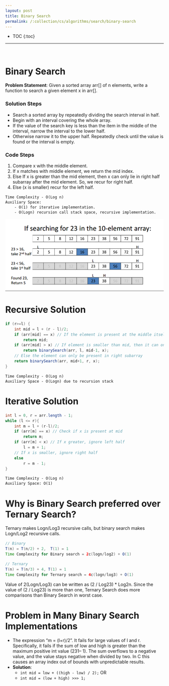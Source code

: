 ```yaml
---
layout: post
title: Binary Search
permalink: /:collection/cs/algorithms/search/binary-search
---
```


- TOC
{:toc}

<hr><br>

# Binary Search

**Problem Statement**: Given a sorted array arr[] of n elements, write a function to search a given element x in arr[].

### Solution Steps
- Search a sorted array by repeatedly dividing the search interval in half. 
- Begin with an interval covering the whole array. 
- If the value of the search key is less than the item in the middle of the interval, narrow the interval to the lower half.
- Otherwise narrow it to the upper half. Repeatedly check until the value is found or the interval is empty.

### Code Steps
1. Compare x with the middle element.
2. If x matches with middle element, we return the mid index.
3. Else If x is greater than the mid element, then x can only lie in right half subarray after the mid element. So, we recur for right half.
4. Else (x is smaller) recur for the left half.

``` 
Time Complexity - O(Log n)
Auxiliary Space: 
    - O(1) for iterative implementation. 
    - O(Logn) recursion call stack space, recursive implementation.
```

![binary-search.png](https://github.com/arpit04tripathi/files-cdn/raw/cdn/dsa/algorithms/search/binary-search.png)

# Recursive Solution

```java
if (r>=l) { 
    int mid = l + (r - l)/2; 
    if (arr[mid] == x) // If the element is present at the middle itself 
        return mid; 
    if (arr[mid] > x) // If element is smaller than mid, then it can only be present in left subarray
        return binarySearch(arr, l, mid-1, x); 
    // Else the element can only be present in right subarray 
    return binarySearch(arr, mid+1, r, x); 
}
```
```
Time Complexity - O(Log n)
Auxiliary Space - O(Logn) due to recursion stack 
```

# Iterative Solution

```java
int l = 0, r = arr.length - 1; 
while (l <= r){ 
    int m = l + (r-l)/2; 
    if (arr[m] == x) // Check if x is present at mid
        return m; 
    if (arr[m] < x) // If x greater, ignore left half 
        l = m + 1; 
    // If x is smaller, ignore right half 
    else
        r = m - 1; 
} 
```
```
Time Complexity - O(Log n)
Auxiliary Space: O(1)
```

# Why is Binary Search preferred over Ternary Search?
Ternary makes Logn/Log3 recursive calls, but binary search makes Logn/Log2 recursive calls.
```java
// Binary
T(n) = T(n/2) + 2,  T(1) = 1
Time Complexity for Binary search = 2c(logn/log2) + O(1)
```
```java
// Ternary
T(n) = T(n/3) + 4, T(1) = 1
Time Complexity for Ternary search = 4c(logn/log3) + O(1)
```

Value of 2(Logn/Log3) can be written as (2 / Log23) * Log2n. Since the value of (2 / Log23) is more than one, Ternary Search does more comparisons than Binary Search in worst case.

# Problem in Many Binary Search Implementations
- The expression “m = (l+r)/2”. It fails for large values of l and r. Specifically, it fails if the sum of low and high is greater than the maximum positive int value (231– 1). The sum overflows to a negative value, and the value stays negative when divided by two. In C this causes an array index out of bounds with unpredictable results.
- **Solution**: 
	- `int mid = low + ((high - low) / 2);` OR 
	- `int mid = (low + high) >>> 1;`

